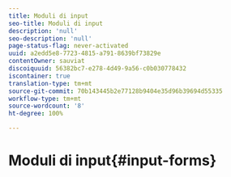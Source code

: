 ```yaml
---
title: Moduli di input
seo-title: Moduli di input
description: 'null'
seo-description: 'null'
page-status-flag: never-activated
uuid: a2edd5e8-7723-4815-a791-8639bf73829e
contentOwner: sauviat
discoiquuid: 56382bc7-e278-4d49-9a56-c0b030778432
iscontainer: true
translation-type: tm+mt
source-git-commit: 70b143445b2e77128b9404e35d96b39694d55335
workflow-type: tm+mt
source-wordcount: '8'
ht-degree: 100%

---
```



# Moduli di input{#input-forms}

